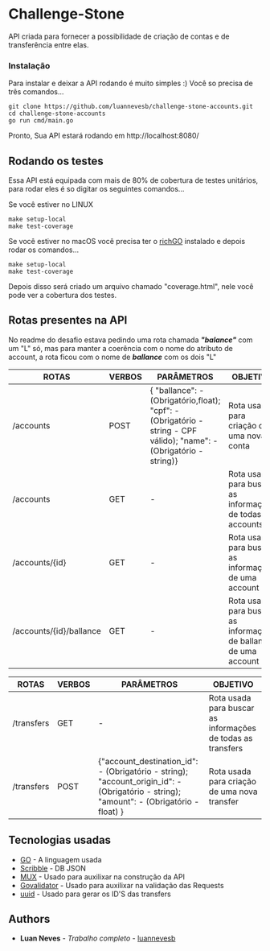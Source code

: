 # Challenge-Stone

API criada para fornecer a possibilidade de criação de contas e de transferência entre elas.

### Instalação

Para instalar e deixar a API rodando é muito simples :) Você so precisa de três comandos...

```
git clone https://github.com/luannevesb/challenge-stone-accounts.git
cd challenge-stone-accounts
go run cmd/main.go
```

Pronto,
Sua API estará rodando em http://localhost:8080/

## Rodando os testes

Essa API está equipada com mais de 80% de cobertura de testes unitários, para rodar eles é so digitar os seguintes comandos...

Se você estiver no LINUX
```
make setup-local
make test-coverage
```

Se você estiver no macOS você precisa ter o [richGO](https://github.com/kyoh86/richgo) instalado e depois rodar os comandos...

```
make setup-local
make test-coverage
```

Depois disso será criado um arquivo chamado "coverage.html", nele você pode ver a cobertura dos testes.

## Rotas presentes na API

No readme do desafio estava pedindo uma rota chamada ***"balance"*** com um "L" só, mas para manter a coerência com o nome do atributo de account, a rota ficou com o nome de ***ballance*** com os dois "L"

| ROTAS                   | VERBOS | PARÂMETROS                                                                                                      | OBJETIVO                                                         |
|-------------------------|--------|-----------------------------------------------------------------------------------------------------------------|------------------------------------------------------------------|
| /accounts               | POST   | { "ballance": - (Obrigatório,float);  "cpf": - (Obrigatório - string - CPF válido); "name": - (Obrigatório - string)} | Rota usada para criação de uma nova conta                  |
| /accounts               | GET    | -                                                                                                               | Rota usada para buscar as informações de todas as accounts       |
| /accounts/{id}          | GET    | -                                                                                                               | Rota usada para buscar as informações de uma account             |
| /accounts/{id}/ballance | GET    | -                                                                                                               | Rota usada para buscar as informações de ballance de uma account |
   
                                                                                   
| ROTAS                   | VERBOS | PARÂMETROS                                                                                                      | OBJETIVO                                                    |
|------------             |--------|-----------------------------------------------------------------------------------------------------------------|-------------------------------------------------------------|
| /transfers              | GET    | -                                                                                                               | Rota usada para buscar as informações de todas as transfers |
| /transfers              | POST   | {"account_destination_id": - (Obrigatório - string); "account_origin_id": - (Obrigatório - string); "amount": - (Obrigatório - float) } | Rota usada para criação de uma nova transfer|

## Tecnologias usadas

* [GO](https://golang.org) - A linguagem usada
* [Scribble](https://github.com/nanobox-io/golang-scribble) - DB JSON
* [MUX](github.com/gorilla/mux) - Usado para auxilixar na construção da API
* [Govalidator](github.com/thedevsaddam/govalidator) - Usado para auxilixar na validação das Requests
* [uuid](github.com/google/uuid) - Usado para gerar os ID'S das transfers

## Authors

* **Luan Neves** - *Trabalho completo* - [luannevesb](https://github.com/luannevesb)
